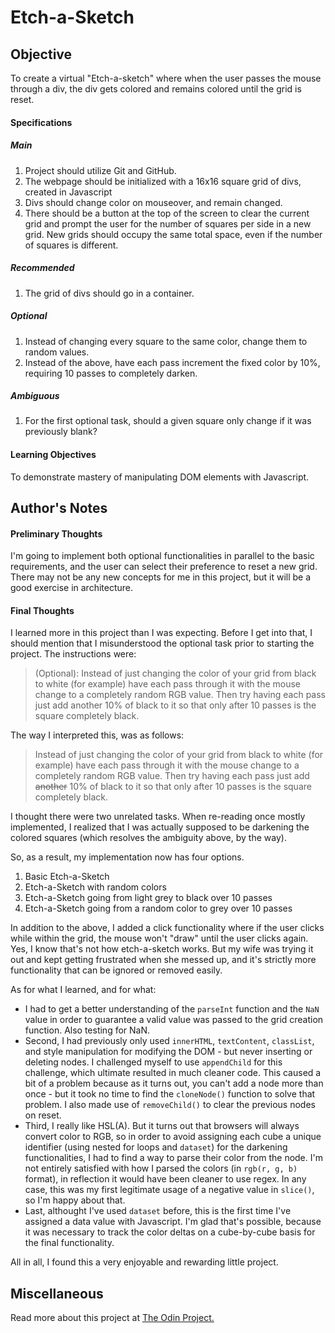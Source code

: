 # Etch-a-Sketch

## Objective

To create a virtual "Etch-a-sketch" where when the user passes the mouse through a div, the div gets colored and remains colored until the grid is reset.

#### Specifications

##### Main

1. Project should utilize Git and GitHub.
2. The webpage should be initialized with a 16x16 square grid of divs, created in Javascript
3. Divs should change color on mouseover, and remain changed.
4. There should be a button at the top of the screen to clear the current grid and prompt the user for the number of squares per side in a new grid. New grids should occupy the same total space, even if the number of squares is different.

##### Recommended

1. The grid of divs should go in a container.

##### Optional

1. Instead of changing every square to the same color, change them to random values.
2. Instead of the above, have each pass increment the fixed color by 10%, requiring 10 passes to completely darken.

##### Ambiguous

1. For the first optional task, should a given square only change if it was previously blank?

#### Learning Objectives

To demonstrate mastery of manipulating DOM elements with Javascript.

## Author's Notes

#### Preliminary Thoughts

I'm going to implement both optional functionalities in parallel to the basic requirements, and the user can select their preference to reset a new grid. There may not be any new concepts for me in this project, but it will be a good exercise in architecture.

#### Final Thoughts

I learned more in this project than I was expecting. Before I get into that, I should mention that I misunderstood the optional task prior to starting the project. The instructions were:

>(Optional): Instead of just changing the color of your grid from black to white (for example) have each pass through it with the mouse change to a completely random RGB value. Then try having each pass just add another 10% of black to it so that only after 10 passes is the square completely black.

The way I interpreted this, was as follows:

>Instead of just changing the color of your grid from black to white (for example) have each pass through it with the mouse change to a completely random RGB value.
>Then try having each pass just add ~~another~~ 10% of black to it so that only after 10 passes is the square completely black.

I thought there were two unrelated tasks. When re-reading once mostly implemented, I realized that I was actually supposed to be darkening the colored squares (which resolves the ambiguity above, by the way).

So, as a result, my implementation now has four options.

1. Basic Etch-a-Sketch
2. Etch-a-Sketch with random colors
3. Etch-a-Sketch going from light grey to black over 10 passes
4. Etch-a-Sketch going from a random color to grey over 10 passes

In addition to the above, I added a click functionality where if the user clicks while within the grid, the mouse won't "draw" until the user clicks again. Yes, I know that's not how etch-a-sketch works. But my wife was trying it out and kept getting frustrated when she messed up, and it's strictly more functionality that can be ignored or removed easily.

As for what I learned, and for what:

* I had to get a better understanding of the `parseInt` function and the `NaN` value in order to guarantee a valid value was passed to the grid creation function. Also testing for NaN.
* Second, I had previously only used `innerHTML`, `textContent`, `classList`, and style manipulation for modifying the DOM - but never inserting or deleting nodes. I challenged myself to use `appendChild` for this challenge, which ultimate resulted in much cleaner code. This caused a bit of a problem because as it turns out, you can't add a node more than once - but it took no time to find the `cloneNode()` function to solve that problem. I also made use of `removeChild()` to clear the previous nodes on reset.
* Third, I really like HSL(A). But it turns out that browsers will always convert color to RGB, so in order to avoid assigning each cube a unique identifier (using nested for loops and `dataset`) for the darkening functionalities, I had to find a way to parse their color from the node. I'm not entirely satisfied with how I parsed the colors (in `rgb(r, g, b)` format), in reflection it would have been cleaner to use regex. In any case, this was my first legitimate usage of a negative value in `slice()`, so I'm happy about that.
* Last, althought I've used `dataset` before, this is the first time I've assigned a data value with Javascript. I'm glad that's possible, because it was necessary to track the color deltas on a cube-by-cube basis for the final functionality.

All in all, I found this a very enjoyable and rewarding little project.

## Miscellaneous

Read more about this project at [The Odin Project.](https://www.theodinproject.com/courses/web-development-101/lessons/etch-a-sketch-project)
